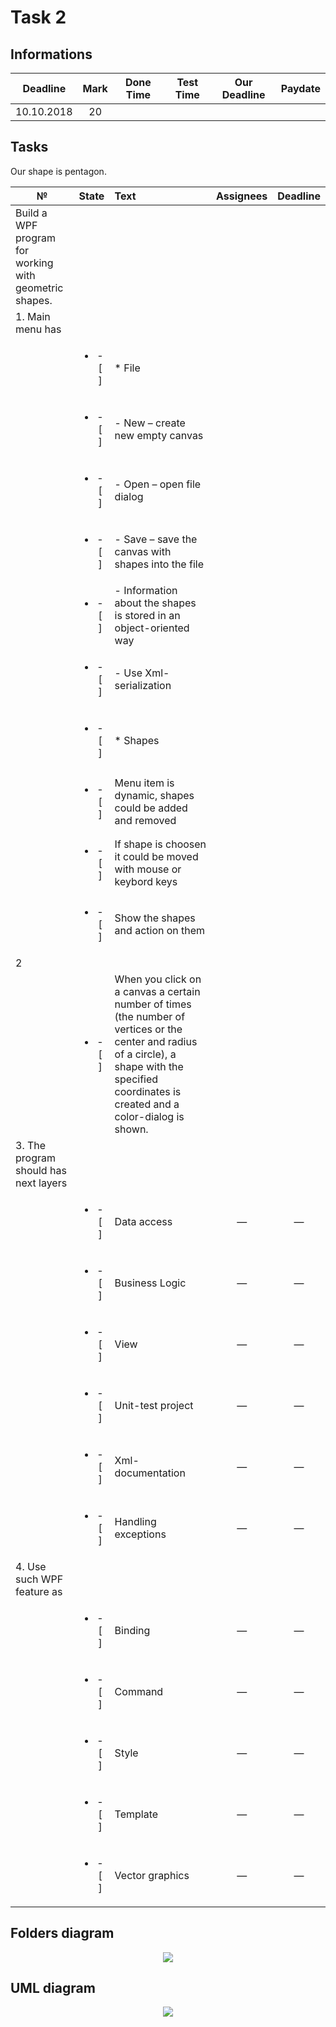 # Task 2

## Informations

| Deadline |Mark|Done Time |Test Time |Our Deadline|Paydate|
|:--------:|:--:|:--------:|:--------:|:----------:|:-----:|
|10.10.2018| 20 |          |          |            |       |


## Tasks

Our shape is pentagon.

|№|          State         |                            Text                                           |   Assignees  |  Deadline  |
|-|:----------------------:|:--------------------------------------------------------------------------|:------------:|:----------:|
|                                 Build a WPF program for working with geometric shapes.                                           |
|                                                 1. Main menu has                                                                 |
| |<ul><li>- [ ] </li></ul>| * File                                                                    |              |            |
| |<ul><li>- [ ] </li></ul>|   - New – create new empty canvas                                         |              |            |
| |<ul><li>- [ ] </li></ul>|   - Open – open file dialog                                               |              |            |
| |<ul><li>- [ ] </li></ul>|   - Save – save the canvas with shapes into the file                      |              |            |
| |<ul><li>- [ ] </li></ul>|     - Information about the shapes is stored in an object-oriented way    |              |            |
| |<ul><li>- [ ] </li></ul>|     - Use Xml-serialization                                               |              |            |
| |<ul><li>- [ ] </li></ul>| * Shapes                                                                  |              |            |
| |<ul><li>- [ ] </li></ul>|   Menu item is dynamic, shapes could be added and removed                 |              |            |
| |<ul><li>- [ ] </li></ul>|   If shape is choosen it could be moved with mouse or keybord keys        |              |            |
| |<ul><li>- [ ] </li></ul>|   Show the shapes and action on them                                      |              |            |
|                                                        2                                                                         |
| |<ul><li>- [ ] </li></ul>| When you click on a canvas a certain number of times (the number of vertices or the center and radius of a circle), a shape with the specified coordinates is created and a color-dialog is shown.                         |              |            |
|                                             3. The program should has next layers                                                |
| |<ul><li>- [ ] </li></ul>| Data access                                                               |      —       |      —     |
| |<ul><li>- [ ] </li></ul>| Business Logic                                                            |      —       |      —     |
| |<ul><li>- [ ] </li></ul>| View                                                                      |      —       |      —     |
| |<ul><li>- [ ] </li></ul>| Unit-test project                                                         |      —       |      —     |
| |<ul><li>- [ ] </li></ul>| Xml-documentation                                                         |      —       |      —     |
| |<ul><li>- [ ] </li></ul>| Handling exceptions                                                       |      —       |      —     |
|                                                   4. Use such WPF feature as                                                     |
| |<ul><li>- [ ] </li></ul>| Binding                                                                   |      —       |      —     |
| |<ul><li>- [ ] </li></ul>| Command                                                                   |      —       |      —     |
| |<ul><li>- [ ] </li></ul>| Style                                                                     |      —       |      —     |
| |<ul><li>- [ ] </li></ul>| Template                                                                  |      —       |      —     |
| |<ul><li>- [ ] </li></ul>| Vector graphics                                                           |      —       |      —     |

## Folders diagram

<p align="center">
  <img src="/Images/Task2/files.png">
</p>

## UML diagram

<p align="center">
  <img src="/Images/Task2/uml.png">
</p>
 
